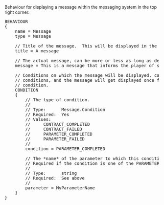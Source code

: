 Behaviour for displaying a message within the messaging system in the top right corner.

<pre>
BEHAVIOUR
{
    name = Message
    type = Message

    // Title of the message.  This will be displayed in the title bar.
    title = A message

    // The actual message, can be more or less as long as desired.
    message = This is a message that informs the player of something.

    // Conditions on which the message will be displayed, can have multiple
    // conditions, and the message will get displayed once for *each*
    // condition.
    CONDITION
    {
        // The type of condition.
        //
        // Type:      Message.Condition
        // Required:  Yes
        // Values:
        //     CONTRACT_COMPLETED
        //     CONTRACT_FAILED
        //     PARAMETER_COMPLETED
        //     PARAMETER_FAILED
        //
        condition = PARAMETER_COMPLETED

        // The *name* of the parameter to which this condition applies.
        // Required if the condition is one of the PARAMETER_ ones.
        //
        // Type:      string
        // Required:  See above
        //
        parameter = MyParameterName
    }
}
</pre>
